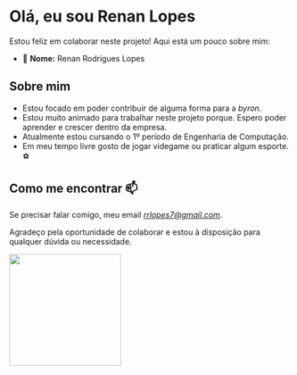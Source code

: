 # Olá, eu sou Renan Lopes 

Estou feliz em colaborar neste projeto! Aqui está um pouco sobre mim:

- 👋 **Nome:** Renan Rodrigues Lopes

## Sobre mim

- Estou focado em poder contribuir de alguma forma para a *byron*.
- Estou muito animado para trabalhar neste projeto porque. Espero poder aprender e crescer dentro da empresa.
- Atualmente estou cursando o 1º período de Engenharia de Computação.
- Em meu tempo livre gosto de jogar videgame ou praticar algum esporte. ⚽

## Como me encontrar 📫 

Se precisar falar comigo, meu email *rrlopes7@gmail.com*.

Agradeço pela oportunidade de colaborar e estou à disposição para qualquer dúvida ou necessidade.

<img src="https://user-images.githubusercontent.com/74038190/225813708-98b745f2-7d22-48cf-9150-083f1b00d6c9.gif" width="200" height="200">
